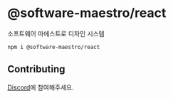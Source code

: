 # @software-maestro/react

소프트웨어 마에스트로 디자인 시스템

```bash
npm i @software-maestro/react
```

## Contributing

[Discord](https://discord.gg/pdpHDMQC)에 참여해주세요.
